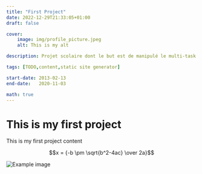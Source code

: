 ```yaml
---
title: "First Project"
date: 2022-12-29T21:33:05+01:00
draft: false

cover:
    image: img/profile_picture.jpeg
    alt: This is my alt

description: Projet scolaire dont le but est de manipulé le multi-task sur STM32 afin de pouvoir asservir les moteurs tout en analysant les données des capteurs. Merci pour ce super projet ! On s'est bien amusé. Projet scolaire dont le but est de manipulé le multi-task sur STM32 afin de pouvoir asservir les moteurs tout en analysant les données des capteurs. Merci pour ce super projet ! On s'est bien amusé.Projet scolaire dont le but est de manipulé le multi-task sur STM32 afin de pouvoir asservir les moteurs tout en analysant les données des capteurs. Merci pour ce super projet ! On s'est bien amusé.

tags: [TODO,content,static site generator]

start-date: 2013-02-13
end-date:   2020-11-03

math: true
---
```


# This is my first project

This is my first project content

$$x = {-b \pm \sqrt{b^2-4ac} \over 2a}$$

![Example image](/img/profile_picture.jpeg)